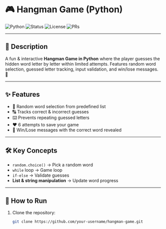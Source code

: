 # 🎮 Hangman Game (Python)

![Python](https://img.shields.io/badge/Python-3.x-blue.svg)
![Status](https://img.shields.io/badge/Status-Completed-brightgreen.svg)
![License](https://img.shields.io/badge/License-MIT-orange.svg)
![PRs](https://img.shields.io/badge/PRs-Welcome-yellow.svg)

---

## 📌 Description
A fun & interactive **Hangman Game in Python** where the player guesses the hidden word letter by letter within limited attempts. Features random word selection, guessed letter tracking, input validation, and win/lose messages. 🚀  

---

## ✨ Features
- 🎯 Random word selection from predefined list  
- 🔠 Tracks correct & incorrect guesses  
- ⌨️ Prevents repeating guessed letters  
- ❤️ 6 attempts to save your game  
- 🎉 Win/Lose messages with the correct word revealed  

---

## 🛠️ Key Concepts
- `random.choice()` → Pick a random word  
- `while` loop → Game loop  
- `if-else` → Validate guesses  
- **List & string manipulation** → Update word progress  

---

## 🚀 How to Run
1. Clone the repository:
   ```bash
   git clone https://github.com/your-username/hangman-game.git
